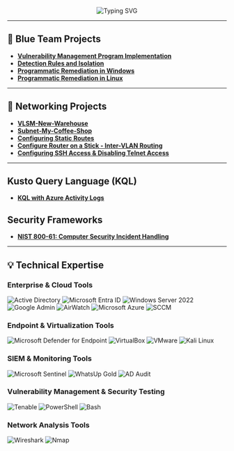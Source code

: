 
<p align="center">
<img src="https://readme-typing-svg.herokuapp.com/?font=Righteous&size=35&color=2196F3&center=true&vCenter=true&width=500&height=70&duration=2000&lines=Howdy!+👋;+I'm+Erik+Vargas!" alt="Typing SVG" />
</p>
<p align="center">

------

## 📘 Blue Team Projects
- [**Vulnerability Management Program Implementation**](https://github.com/cybererik/Vulnerability-Management-Program-Implementation/tree/main)
- [**Detection Rules and Isolation**](https://github.com/cybererik/Detection-Rules-and-Isolation/tree/main)
- [**Programmatic Remediation in Windows**](https://github.com/cybererik/Programmatic-Remediation-in-Windows/tree/main)
- [**Programmatic Remediation in Linux**](https://github.com/cybererik/Programmatic-Remediation-in-Linux/tree/main)

-----

## 📰 Networking Projects
- [**VLSM-New-Warehouse**](https://github.com/cybererik/You-Suck-at-Subnetting/tree/main)
- [**Subnet-My-Coffee-Shop**](https://github.com/cybererik/You-Suck-at-Subnetting/tree/main)
- [**Configuring Static Routes**](https://github.com/cybererik/Configuring-Static-Routes/tree/main)
- [**Configure Router on a Stick - Inter-VLAN Routing**](https://github.com/cybererik/Configure-Router-on-a-Stick-Inter-VLAN-Routing/tree/main)
- [**Configuring SSH Access & Disabling Telnet Access**](https://github.com/cybererik/Configuring-SSH-Access-Disable-Telnet-Access/tree/main)

------

## Kusto Query Language (KQL)
- [**KQL with Azure Activity Logs**](https://github.com/cybererik/KQL-with-Azure-Activity-Logs/tree/main)

## Security Frameworks
- [**NIST 800-61: Computer Security Incident Handling**](https://github.com/cybererik/NIST-800-61-Computer-Security-Incident-Handling/tree/main)

---
## 💡 Technical Expertise

### Enterprise & Cloud Tools
![Active Directory](https://img.shields.io/badge/Active%20Directory-3A3A3A?style=for-the-badge&logo=Windows&logoColor=white)
![Microsoft Entra ID](https://img.shields.io/badge/Microsoft%20Entra%20ID-6A0DAD?style=for-the-badge&logo=Microsoft&logoColor=white)
![Windows Server 2022](https://img.shields.io/badge/Windows%20Server%202022-DAA520?style=for-the-badge&logo=Windows&logoColor=white)
![Google Admin](https://img.shields.io/badge/Google%20Admin-34A853?style=for-the-badge&logo=Google&logoColor=white)
![AirWatch](https://img.shields.io/badge/AirWatch-FFA500?style=for-the-badge&logo=VMware&logoColor=white)
![Microsoft Azure](https://img.shields.io/badge/Microsoft%20Azure-4682B4?style=for-the-badge&logo=Microsoft%20Azure&logoColor=white)
![SCCM](https://img.shields.io/badge/SCCM-556B2F?style=for-the-badge&logo=Microsoft%20System%20Center&logoColor=white)

### Endpoint & Virtualization Tools
![Microsoft Defender for Endpoint](https://img.shields.io/badge/Microsoft%20Defender%20for%20Endpoint-DC143C?style=for-the-badge&logo=Microsoft&logoColor=white)
![VirtualBox](https://img.shields.io/badge/VirtualBox-1C3D6F?style=for-the-badge&logo=VirtualBox&logoColor=white)
![VMware](https://img.shields.io/badge/VMware-8A2BE2?style=for-the-badge&logo=VMware&logoColor=white)
![Kali Linux](https://img.shields.io/badge/Kali%20Linux-2B3A42?style=for-the-badge&logo=Kali%20Linux&logoColor=white)

### SIEM & Monitoring Tools
![Microsoft Sentinel](https://img.shields.io/badge/Microsoft%20Sentinel-FF6347?style=for-the-badge&logo=Microsoft&logoColor=white)
![WhatsUp Gold](https://img.shields.io/badge/WhatsUp%20Gold-F5A623?style=for-the-badge&logo=WhatsUp%20Gold&logoColor=white)
![AD Audit](https://img.shields.io/badge/AD%20Audit-20B2AA?style=for-the-badge&logo=Windows&logoColor=white)

### Vulnerability Management & Security Testing 
![Tenable](https://img.shields.io/badge/Tenable-483D8B?style=for-the-badge&logo=Tenable&logoColor=white)
![PowerShell](https://img.shields.io/badge/PowerShell-4682B4?style=for-the-badge&logo=PowerShell&logoColor=white)
![Bash](https://img.shields.io/badge/Bash-3EAA52?style=for-the-badge&logo=GNU%20Bash&logoColor=white)

### Network Analysis Tools
![Wireshark](https://img.shields.io/badge/Wireshark-1E90FF?style=for-the-badge&logo=Wireshark&logoColor=white)
![Nmap](https://img.shields.io/badge/Nmap-4C4C4C?style=for-the-badge&logo=Nmap&logoColor=white)
